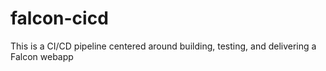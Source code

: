 # falcon-cicd
This is a CI/CD pipeline centered around building, testing, and delivering a Falcon webapp
